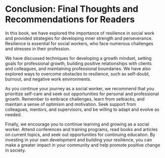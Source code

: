 Conclusion: Final Thoughts and Recommendations for Readers
==========================================================

In this book, we have explored the importance of resilience in social work and provided strategies for developing inner strength and perseverance. Resilience is essential for social workers, who face numerous challenges and stresses in their profession.

We have discussed techniques for developing a growth mindset, setting goals for professional growth, building positive relationships with clients and colleagues, and maintaining professional boundaries. We have also explored ways to overcome obstacles to resilience, such as self-doubt, burnout, and negative work environments.

As you continue your journey as a social worker, we recommend that you prioritize self-care and seek out opportunities for personal and professional growth. Remember to embrace challenges, learn from setbacks, and maintain a sense of optimism and motivation. Seek support from colleagues, mentors, and supervisors, and be willing to adapt and evolve as needed.

Finally, we encourage you to continue learning and growing as a social worker. Attend conferences and training programs, read books and articles on current topics, and seek out opportunities for continuing education. By investing in your own development and building your resilience, you can make a greater impact in your community and help promote positive change in society.


